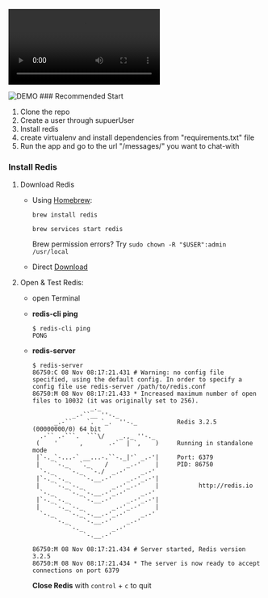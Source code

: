 ![caption](./Django-Channels-Chat-App.mp4)

<img src="https://github.com/Chinmay-395/Chat-Application/blob/master/Django-Channels-Chat-App.mp4" title="DEMO" />
### Recommended Start

1. Clone the repo
2. Create a user through supuerUser
3. Install redis
4. create virtualenv and install dependencies from "requirements.txt" file
5. Run the app and go to the url "/messages/<user-name>" you want to chat-with

### Install Redis

1. Download Redis

   - Using [Homebrew](http://brew.sh):

     ```
     brew install redis

     brew services start redis
     ```

     Brew permission errors? Try `sudo chown -R "$USER":admin /usr/local`

   - Direct [Download](http://redis.io/download)

2. Open & Test Redis:

   - open Terminal

   - **redis-cli ping**

     ```
     $ redis-cli ping
     PONG
     ```

   - **redis-server**

     ````
     $ redis-server
     86750:C 08 Nov 08:17:21.431 # Warning: no config file specified, using the default config. In order to specify a config file use redis-server /path/to/redis.conf
     86750:M 08 Nov 08:17:21.433 * Increased maximum number of open files to 10032 (it was originally set to 256).
                     _._
                _.-``__ ''-._
           _.-``    `.  `_.  ''-._           Redis 3.2.5 (00000000/0) 64 bit
       .-`` .-```.  ```\/    _.,_ ''-._
      (    '      ,       .-`  | `,    )     Running in standalone mode
      |`-._`-...-` __...-.``-._|'` _.-'|     Port: 6379
      |    `-._   `._    /     _.-'    |     PID: 86750
       `-._    `-._  `-./  _.-'    _.-'
      |`-._`-._    `-.__.-'    _.-'_.-'|
      |    `-._`-._        _.-'_.-'    |           http://redis.io
       `-._    `-._`-.__.-'_.-'    _.-'
      |`-._`-._    `-.__.-'    _.-'_.-'|
      |    `-._`-._        _.-'_.-'    |
       `-._    `-._`-.__.-'_.-'    _.-'
           `-._    `-.__.-'    _.-'
               `-._        _.-'
                   `-.__.-'

     86750:M 08 Nov 08:17:21.434 # Server started, Redis version 3.2.5
     86750:M 08 Nov 08:17:21.434 * The server is now ready to accept connections on port 6379

     ````

     **Close Redis** with `control` + `c` to quit
